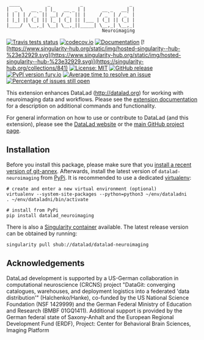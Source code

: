      ____          _           _                 _
    |  _ \   __ _ | |_   __ _ | |      __ _   __| |
    | | | | / _` || __| / _` || |     / _` | / _` |
    | |_| || (_| || |_ | (_| || |___ | (_| || (_| |
    |____/  \__,_| \__| \__,_||_____| \__,_| \__,_|
                                       Neuroimaging

[![Travis tests status](https://secure.travis-ci.org/datalad/datalad-neuroimaging.png?branch=master)](https://travis-ci.org/datalad/datalad-neuroimaging) [![codecov.io](https://codecov.io/github/datalad/datalad-neuroimaging/coverage.svg?branch=master)](https://codecov.io/github/datalad/datalad-neuroimaging?branch=master) [![Documentation](https://readthedocs.org/projects/datalad-neuroimaging/badge/?version=latest)](http://datalad-neuroimaging.rtfd.org) [![https://www.singularity-hub.org/static/img/hosted-singularity--hub-%23e32929.svg](https://www.singularity-hub.org/static/img/hosted-singularity--hub-%23e32929.svg)](https://singularity-hub.org/collections/841) [![License: MIT](https://img.shields.io/badge/License-MIT-yellow.svg)](https://opensource.org/licenses/MIT) [![GitHub release](https://img.shields.io/github/release/datalad/datalad-neuroimaging.svg)](https://GitHub.com/datalad/datalad-neuroimaging/releases/) [![PyPI version fury.io](https://badge.fury.io/py/datalad-neuroimaging.svg)](https://pypi.python.org/pypi/datalad-neuroimaging/) [![Average time to resolve an issue](http://isitmaintained.com/badge/resolution/datalad/datalad-neuroimaging.svg)](http://isitmaintained.com/project/datalad/datalad-neuroimaging "Average time to resolve an issue") [![Percentage of issues still open](http://isitmaintained.com/badge/open/datalad/datalad-neuroimaging.svg)](http://isitmaintained.com/project/datalad/datalad-neuroimaging "Percentage of issues still open")

This extension enhances DataLad (http://datalad.org) for working with
neuroimaging data and workflows. Please see the [extension
documentation](http://datalad-neuroimaging.rtfd.org)
for a description on additional commands and functionality.

For general information on how to use or contribute to DataLad (and this
extension), please see the [DataLad website](http://datalad.org) or the
[main GitHub project page](http://datalad.org).


## Installation

Before you install this package, please make sure that you [install a recent
version of git-annex](https://git-annex.branchable.com/install).  Afterwards,
install the latest version of `datalad-neuroimaging` from
[PyPi](https://pypi.org/project/datalad-neuroimaging). It is recommended to use
a dedicated [virtualenv](https://virtualenv.pypa.io):

    # create and enter a new virtual environment (optional)
    virtualenv --system-site-packages --python=python3 ~/env/dataladni
    . ~/env/dataladni/bin/activate

    # install from PyPi
    pip install datalad_neuroimaging

There is also a [Singularity container](http://singularity.lbl.gov) available.
The latest release version can be obtained by running:

    singularity pull shub://datalad/datalad-neuroimaging


## Acknowledgements

DataLad development is supported by a US-German collaboration in
computational neuroscience (CRCNS) project "DataGit: converging catalogues,
warehouses, and deployment logistics into a federated 'data distribution'"
(Halchenko/Hanke), co-funded by the US National Science Foundation (NSF
1429999) and the German Federal Ministry of Education and Research (BMBF
01GQ1411). Additional support is provided by the German federal state of
Saxony-Anhalt and the European Regional Development
Fund (ERDF), Project: Center for Behavioral Brain Sciences, Imaging Platform
